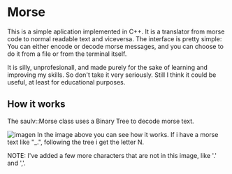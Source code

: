 # Morse
This is a simple aplication implemented in C++.
It is a translator from morse code to normal readable text and viceversa.
The interface is pretty simple: You can either encode or decode morse messages, and you can choose to do it from a file or from the terminal itself.

It is silly, unprofesionall, and made purely for the sake of learning and improving my skills. So don't take it very seriously. Still I think it could be useful, at least for educational purposes.

## How it works
The saulv::Morse class uses a Binary Tree to decode morse text.

![imagen](https://user-images.githubusercontent.com/84346214/206912776-2b6f7f10-bcf6-4f73-a5dc-aab5743c1db8.png)
In the image above you can see how it works. If i have a morse text like "\_\.", following the tree i get the letter N.

  NOTE: I've added a few more characters that are not in this image, like '.' and ','.
